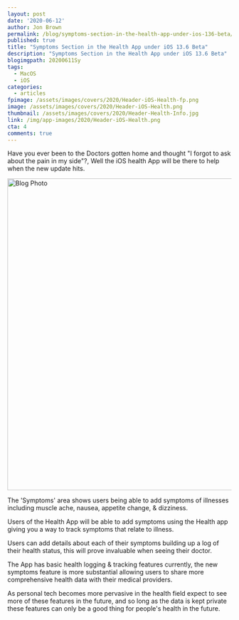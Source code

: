 ```yaml
---
layout: post
date: '2020-06-12'
author: Jon Brown
permalink: /blog/symptoms-section-in-the-health-app-under-ios-136-beta/
published: true
title: "Symptoms Section in the Health App under iOS 13.6 Beta"
description: "Symptoms Section in the Health App under iOS 13.6 Beta"
blogimgpath: 20200611Sy
tags:
  - MacOS
  - iOS
categories:
  - articles
fpimage: /assets/images/covers/2020/Header-iOS-Health-fp.png
image: /assets/images/covers/2020/Header-iOS-Health.png
thumbnail: /assets/images/covers/2020/Header-Health-Info.jpg
link: /img/app-images/2020/Header-iOS-Health.png
cta: 4
comments: true
---
```

Have you ever been to the Doctors gotten home and thought "I forgot to
ask about the pain in my side"?, Well the iOS health App will be there
to help when the new update hits.

<img alt="Blog Photo" src="{{ site.site_cdn }}/assets/images/blog/2020/20200611Sy/image1.jpeg" class="img-fluid rounded m-2" width="700" />

The 'Symptoms' area shows users being able to add symptoms of illnesses
including muscle ache, nausea, appetite change, & dizziness.

Users of the Health App will be able to add symptoms using the Health
app giving you a way to track symptoms that relate to illness.

Users can add details about each of their symptoms building up a log of
their health status, this will prove invaluable when seeing their
doctor.

The App has basic health logging & tracking features currently, the new
symptoms feature is more substantial allowing users to share more
comprehensive health data with their medical providers.

As personal tech becomes more pervasive in the health field expect to
see more of these features in the future, and so long as the data is
kept private these features can only be a good thing for people's health
in the future.